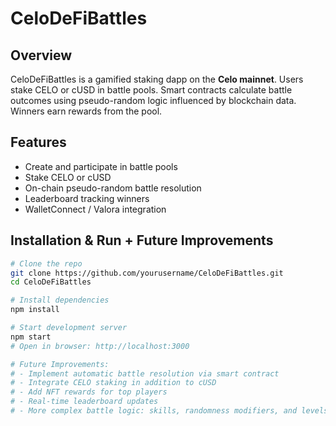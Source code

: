 # CeloDeFiBattles

## Overview
CeloDeFiBattles is a gamified staking dapp on the **Celo mainnet**. Users stake CELO or cUSD in battle pools. Smart contracts calculate battle outcomes using pseudo-random logic influenced by blockchain data. Winners earn rewards from the pool.  

## Features
- Create and participate in battle pools
- Stake CELO or cUSD
- On-chain pseudo-random battle resolution
- Leaderboard tracking winners
- WalletConnect / Valora integration

## Installation & Run + Future Improvements
```bash
# Clone the repo
git clone https://github.com/yourusername/CeloDeFiBattles.git
cd CeloDeFiBattles

# Install dependencies
npm install

# Start development server
npm start
# Open in browser: http://localhost:3000

# Future Improvements:
# - Implement automatic battle resolution via smart contract
# - Integrate CELO staking in addition to cUSD
# - Add NFT rewards for top players
# - Real-time leaderboard updates
# - More complex battle logic: skills, randomness modifiers, and levels

